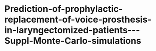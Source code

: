# Prediction-of-prophylactic-replacement-of-voice-prosthesis-in-laryngectomized-patients---Suppl-Monte-Carlo-simulations
 
